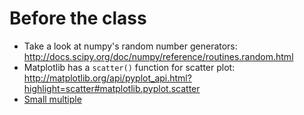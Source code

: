 # Before the class

- Take a look at numpy's random number generators: http://docs.scipy.org/doc/numpy/reference/routines.random.html
- Matplotlib has a `scatter()` function for scatter plot: http://matplotlib.org/api/pyplot_api.html?highlight=scatter#matplotlib.pyplot.scatter 
- [Small multiple](https://www.google.com/search?client=safari&rls=en&q=small+multiples&ie=UTF-8&oe=UTF-8)
